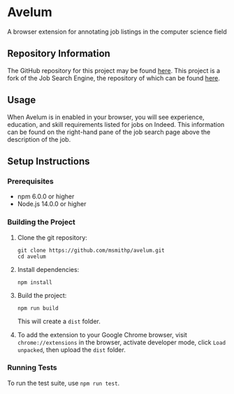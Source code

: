 # Avelum

A browser extension for annotating job listings in the computer science field

## Repository Information

The GitHub repository for this project may be found [here](https://github.com/msmithp/avelum). This project is a fork of the Job Search Engine, the repository of which can be found [here](https://github.com/msmithp/job-search-engine).

## Usage

When Avelum is in enabled in your browser, you will see experience, education, and skill requirements listed for jobs on Indeed. This information can be found on the right-hand pane of the job search page above the description of the job.

## Setup Instructions

### Prerequisites
* npm 6.0.0 or higher
* Node.js 14.0.0 or higher

### Building the Project

1. Clone the git repository:

    ```
    git clone https://github.com/msmithp/avelum.git
    cd avelum
    ```

2. Install dependencies:

    ```
    npm install
    ```

3. Build the project:

    ```
    npm run build
    ```

    This will create a `dist` folder.

4. To add the extension to your Google Chrome browser, visit `chrome://extensions` in the browser, activate developer mode, click `Load unpacked`, then upload the `dist` folder.

### Running Tests

To run the test suite, use `npm run test`.